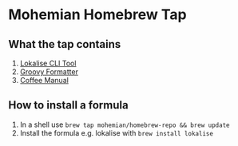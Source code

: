 # Mohemian Homebrew Tap

## What the tap contains
1. [Lokalise CLI Tool](http://docs.lokalise.co/en/topic/Lokalise-CLI-tool)
2. [Groovy Formatter](https://github.com/spidasoftware/format)
3. [Coffee Manual](https://github.com/mohemian/coffee-manual)

## How to install a formula
1. In a shell use `brew tap mohemian/homebrew-repo && brew update`
2. Install the formula e.g. lokalise with `brew install lokalise`
